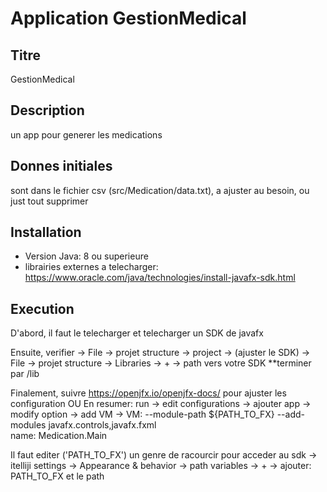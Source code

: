 # Application GestionMedical

## Titre
GestionMedical

## Description
un app pour generer les medications 

## Donnes initiales
sont dans le fichier csv   (src/Medication/data.txt), a ajuster au besoin, ou just tout supprimer


## Installation
- Version Java: 8 ou superieure
- librairies externes a telecharger: https://www.oracle.com/java/technologies/install-javafx-sdk.html
  


## Execution
D'abord, il faut le telecharger et telecharger un SDK de javafx 


Ensuite, verifier
  -> File -> projet structure -> project -> (ajuster le SDK)
  -> File -> projet structure -> Libraries -> + -> path vers votre SDK **terminer par /lib


Finalement, suivre https://openjfx.io/openjfx-docs/ pour ajuster les configuration
  OU
En resumer: 
run -> edit configurations -> ajouter app -> modify option -> add VM -> 
                    VM: --module-path ${PATH_TO_FX} --add-modules javafx.controls,javafx.fxml  
                    name: Medication.Main

Il faut editer ('PATH_TO_FX') un genre de racourcir pour acceder au sdk
  -> itelliji settings -> Appearance & behavior -> path variables -> + -> ajouter: PATH_TO_FX et le path



  
  

